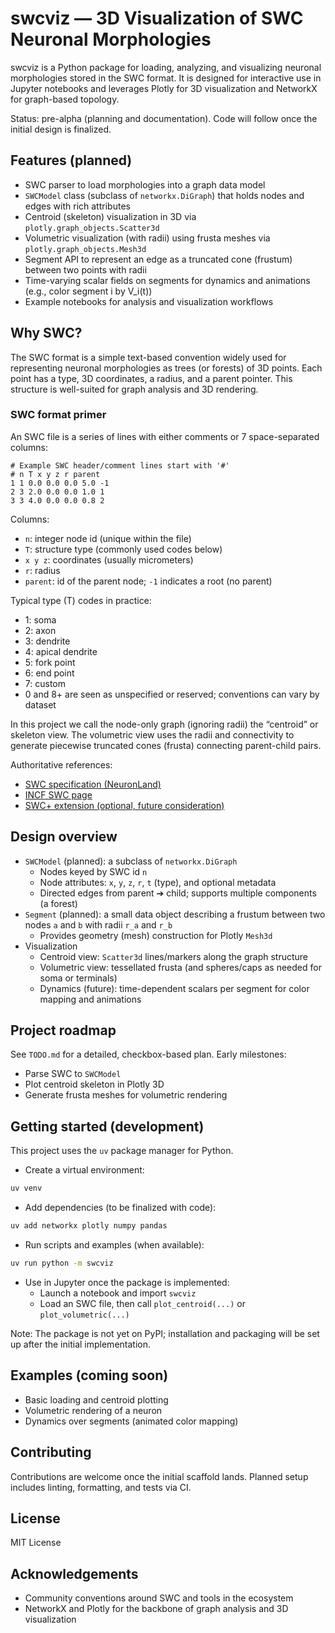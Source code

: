 # swcviz — 3D Visualization of SWC Neuronal Morphologies

swcviz is a Python package for loading, analyzing, and visualizing neuronal morphologies stored in the SWC format. It is designed for interactive use in Jupyter notebooks and leverages Plotly for 3D visualization and NetworkX for graph-based topology.

Status: pre-alpha (planning and documentation). Code will follow once the initial design is finalized.

## Features (planned)

- SWC parser to load morphologies into a graph data model
- `SWCModel` class (subclass of `networkx.DiGraph`) that holds nodes and edges with rich attributes
- Centroid (skeleton) visualization in 3D via `plotly.graph_objects.Scatter3d`
- Volumetric visualization (with radii) using frusta meshes via `plotly.graph_objects.Mesh3d`
- Segment API to represent an edge as a truncated cone (frustum) between two points with radii
- Time-varying scalar fields on segments for dynamics and animations (e.g., color segment i by V_i(t))
- Example notebooks for analysis and visualization workflows

## Why SWC?

The SWC format is a simple text-based convention widely used for representing neuronal morphologies as trees (or forests) of 3D points. Each point has a type, 3D coordinates, a radius, and a parent pointer. This structure is well-suited for graph analysis and 3D rendering.

### SWC format primer

An SWC file is a series of lines with either comments or 7 space-separated columns:

```text
# Example SWC header/comment lines start with '#'
# n T x y z r parent
1 1 0.0 0.0 0.0 5.0 -1
2 3 2.0 0.0 0.0 1.0 1
3 3 4.0 0.0 0.0 0.8 2
```

Columns:

- `n`: integer node id (unique within the file)
- `T`: structure type (commonly used codes below)
- `x y z`: coordinates (usually micrometers)
- `r`: radius
- `parent`: id of the parent node; `-1` indicates a root (no parent)

Typical type (T) codes in practice:

- 1: soma
- 2: axon
- 3: dendrite
- 4: apical dendrite
- 5: fork point
- 6: end point
- 7: custom
- 0 and 8+ are seen as unspecified or reserved; conventions can vary by dataset

In this project we call the node-only graph (ignoring radii) the “centroid” or skeleton view. The volumetric view uses the radii and connectivity to generate piecewise truncated cones (frusta) connecting parent-child pairs.

Authoritative references:

- [SWC specification (NeuronLand)](http://www.neuronland.org/NLMorphologyConverter/MorphologyFormats/SWC/Spec.html)
- [INCF SWC page](https://www.incf.org/swc)
- [SWC+ extension (optional, future consideration)](https://neuroinformatics.nl/swcPlus/)

## Design overview

- `SWCModel` (planned): a subclass of `networkx.DiGraph`
  - Nodes keyed by SWC id `n`
  - Node attributes: `x`, `y`, `z`, `r`, `t` (type), and optional metadata
  - Directed edges from parent ➔ child; supports multiple components (a forest)
- `Segment` (planned): a small data object describing a frustum between two nodes `a` and `b` with radii `r_a` and `r_b`
  - Provides geometry (mesh) construction for Plotly `Mesh3d`
- Visualization
  - Centroid view: `Scatter3d` lines/markers along the graph structure
  - Volumetric view: tessellated frusta (and spheres/caps as needed for soma or terminals)
  - Dynamics (future): time-dependent scalars per segment for color mapping and animations

## Project roadmap

See `TODO.md` for a detailed, checkbox-based plan. Early milestones:

- Parse SWC to `SWCModel`
- Plot centroid skeleton in Plotly 3D
- Generate frusta meshes for volumetric rendering

## Getting started (development)

This project uses the `uv` package manager for Python.

- Create a virtual environment:

```bash
uv venv
```

- Add dependencies (to be finalized with code):

```bash
uv add networkx plotly numpy pandas
```

- Run scripts and examples (when available):

```bash
uv run python -m swcviz
```

- Use in Jupyter once the package is implemented:
  - Launch a notebook and import `swcviz`
  - Load an SWC file, then call `plot_centroid(...)` or `plot_volumetric(...)`

Note: The package is not yet on PyPI; installation and packaging will be set up after the initial implementation.

## Examples (coming soon)

- Basic loading and centroid plotting
- Volumetric rendering of a neuron
- Dynamics over segments (animated color mapping)

## Contributing

Contributions are welcome once the initial scaffold lands. Planned setup includes linting, formatting, and tests via CI.

## License

MIT License

## Acknowledgements

- Community conventions around SWC and tools in the ecosystem
- NetworkX and Plotly for the backbone of graph analysis and 3D visualization
